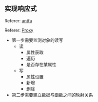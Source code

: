 ## 实现响应式

Referer: [antfu](https://antfu.me/posts/binfe-2020-zh)

Referer: [Proxy](https://developer.mozilla.org/zh-CN/docs/Web/JavaScript/Reference/Global_Objects/Proxy#%E6%96%B9%E6%B3%95)

- 第一步需要监测对象的读写
  - 读
    - 属性获取
    - 遍历
    - 是否存在某属性
  - 写
    - 属性设置
    - 新增
    - 删除
- 第二步需要建立数据与函数之间的映射关系
